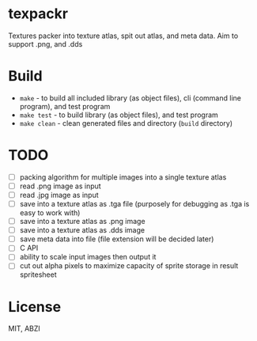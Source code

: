 # texpackr
Textures packer into texture atlas, spit out atlas, and meta data. Aim to support .png, and .dds

# Build

* `make` - to build all included library (as object files), cli (command line program), and test program
* `make test` - to build library (as object files), and test program
* `make clean` - clean generated files and directory (`build` directory)

# TODO

- [ ] packing algorithm for multiple images into a single texture atlas
- [ ] read .png image as input
- [ ] read .jpg image as input
- [ ] save into a texture atlas as .tga file (purposely for debugging as .tga is easy to work with)
- [ ] save into a texture atlas as .png image
- [ ] save into a texture atlas as .dds image
- [ ] save meta data into file (file extension will be decided later)
- [ ] C API
- [ ] ability to scale input images then output it
- [ ] cut out alpha pixels to maximize capacity of sprite storage in result spritesheet

# License
MIT, ABZI
